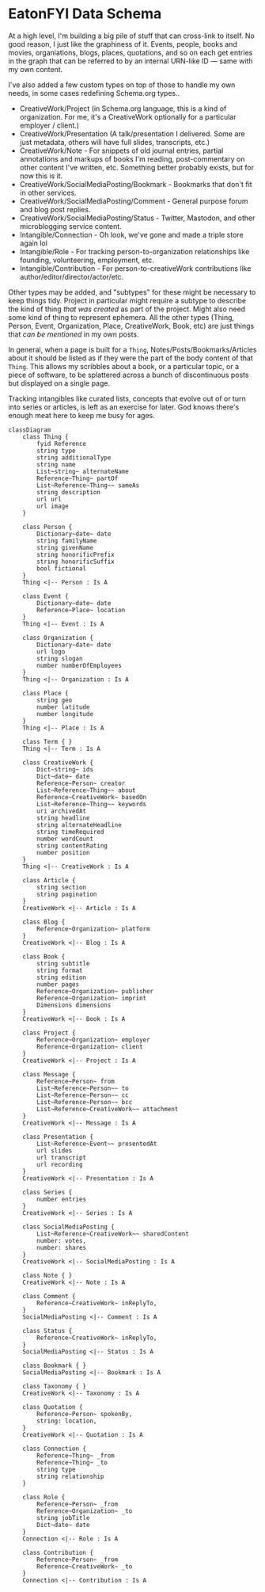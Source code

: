 # EatonFYI Data Schema

At a high level, I'm building a big pile of stuff that can cross-link to itself. No good reason, I just like the graphiness of it. Events, people, books and movies, organiations, blogs, places, quotations, and so on each get entries in the graph that can be referred to by an internal URN-like ID — same with my own content.

I've also added a few custom types on top of those to handle my own needs, in some cases redefining Schema.org types..

- CreativeWork/Project (in Schema.org language, this is a kind of organization. For me, it's a CreativeWork optionally for a particular employer / client.)
- CreativeWork/Presentation (A talk/presentation I delivered. Some are just metadata, others will have full slides, transcripts, etc.)
- CreativeWork/Note - For snippets of old journal entries, partial annotations and markups of books I'm reading, post-commentary on other content I've written, etc. Something better probably exists, but for now this is it.
- CreativeWork/SocialMediaPosting/Bookmark - Bookmarks that don't fit in other services.
- CreativeWork/SocialMediaPosting/Comment - General purpose forum and blog post replies.
- CreativeWork/SocialMediaPosting/Status - Twitter, Mastodon, and other microblogging service content.
- Intangible/Connection - Oh look, we've gone and made a triple store  again lol
- Intangible/Role - For tracking person-to-organization relationships like founding, volunteering, employment, etc.
- Intangible/Contribution - For person-to-creativeWork contributions like author/editor/director/actor/etc.

Other types may be added, and "subtypes" for these might be necessary to keep things tidy. Project in particular might require a subtype to describe the kind of thing *that was created* as part of the project. Might also need some kind of thing to represent ephemera. All the other types (Thing, Person, Event, Organization, Place, CreativeWork, Book, etc) are just things that *can be mentioned* in my own posts.

In general, when a page is built for a `Thing`, Notes/Posts/Bookmarks/Articles about it should be listed as if they were the part of the body content of that `Thing`. This allows my scribbles about a book, or a particular topic, or a piece of software, to be splattered across a bunch of discontinuous posts but displayed on a single page.

Tracking intangibles like curated lists, concepts that evolve out of or turn into series or articles, is left as an exercise for later. God knows there's enough meat here to keep me busy for ages.

```mermaid
classDiagram
    class Thing {
        fyid Reference
        string type
        string additionalType
        string name
        List~string~ alternateName
        Reference~Thing~ partOf
        List~Reference~Thing~~ sameAs
        string description
        url url
        url image
    }

    class Person {
        Dictionary~date~ date
        string familyName
        string givenName
        string honorificPrefix
        string honorificSuffix
        bool fictional
    }
    Thing <|-- Person : Is A

    class Event {
        Dictionary~date~ date
        Reference~Place~ location
    }
    Thing <|-- Event : Is A

    class Organization {
        Dictionary~date~ date
        url logo
        string slogan
        number numberOfEmployees
    }
    Thing <|-- Organization : Is A

    class Place {
        string geo
        number latitude
        number longitude
    }
    Thing <|-- Place : Is A

    class Term { }
    Thing <|-- Term : Is A

    class CreativeWork {
        Dict~string~ ids
        Dict~date~ date
        Reference~Person~ creator
        List~Reference~Thing~~ about
        Reference~CreativeWork~ basedOn
        List~Reference~Thing~~ keywords
        uri archivedAt
        string headline
        string alternateHeadline
        string timeRequired
        number wordCount
        string contentRating
        number position
    }
    Thing <|-- CreativeWork : Is A

    class Article {
        string section
        string pagination
    }
    CreativeWork <|-- Article : Is A

    class Blog {
        Reference~Organization~ platform
    }
    CreativeWork <|-- Blog : Is A

    class Book {
        string subtitle
        string format
        string edition
        number pages
        Reference~Organization~ publisher
        Reference~Organization~ imprint
        Dimensions dimensions
    }
    CreativeWork <|-- Book : Is A
 
    class Project {
        Reference~Organization~ employer
        Reference~Organization~ client
    }
    CreativeWork <|-- Project : Is A

    class Message {
        Reference~Person~ from
        List~Reference~Person~~ to
        List~Reference~Person~~ cc
        List~Reference~Person~~ bcc
        List~Reference~CreativeWork~~ attachment
    }
    CreativeWork <|-- Message : Is A

    class Presentation {
        List~Reference~Event~~ presentedAt
        url slides
        url transcript
        url recording
    }
    CreativeWork <|-- Presentation : Is A

    class Series {
        number entries
    }
    CreativeWork <|-- Series : Is A

    class SocialMediaPosting {
        List~Reference~CreativeWork~~ sharedContent
        number: votes,
        number: shares
    }
    CreativeWork <|-- SocialMediaPosting : Is A

    class Note { }
    CreativeWork <|-- Note : Is A

    class Comment {
        Reference~CreativeWork~ inReplyTo,
    }
    SocialMediaPosting <|-- Comment : Is A

    class Status {
        Reference~CreativeWork~ inReplyTo,
    }
    SocialMediaPosting <|-- Status : Is A

    class Bookmark { }
    SocialMediaPosting <|-- Bookmark : Is A

    class Taxonomy { }
    CreativeWork <|-- Taxonomy : Is A

    class Quotation {
        Reference~Person~ spokenBy,
        string: location,
    }
    CreativeWork <|-- Quotation : Is A

    class Connection {
        Reference~Thing~ _from
        Reference~Thing~ _to
        string type
        string relationship
    }

    class Role {
        Reference~Person~ _from
        Reference~Organization~ _to
        string jobTitle
        Dict~date~ date
    }
    Connection <|-- Role : Is A

    class Contribution {
        Reference~Person~ _from
        Reference~CreativeWork~ _to
    }
    Connection <|-- Contribution : Is A
```
